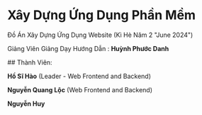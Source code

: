 # Xây Dựng Ứng Dụng Phần Mềm 

Đồ Án Xây Dựng Ứng Dụng Website (Kì Hè Năm 2 "June 2024") 
<p>
Giảng Viên Giảng Dạy Hướng Dẫn : <b>Huỳnh Phước Danh </b>
</p>
## Thành Viên:
<p>
  <b>Hồ Sĩ Hào</b> (Leader - Web Frontend and Backend)
</p>
<p>
  <b>Nguyễn Quang Lộc</b> (Web Frontend and Backend)
</p>
<p>
  <b>Nguyễn Huy</b>
</p>
